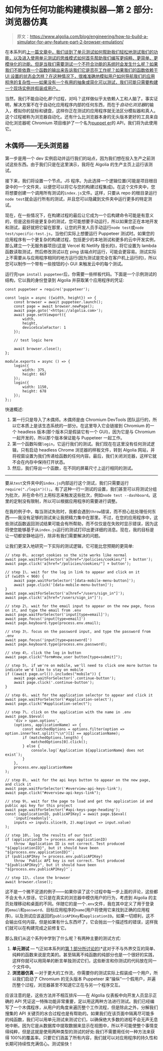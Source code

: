 # 如何为任何功能构建模拟器—第 2 部分:浏览器仿真

> 原文：<https://www.algolia.com/blog/engineering/how-to-build-a-simulator-for-any-feature-part-2-browser-emulation/>

在本系列的[上一篇文章中，我们谈到了单元测试如何帮助我们轻松地测试我们的功能，以及进入使用单元测试的思维模式如何首先帮助我们编写更纯粹、更简单、更模块化的功能。但是当我们需要测试一个不符合功能的系统时会发生什么呢？如果我们不能依靠一个函数的输出来告诉我们它是否在工作呢？如果我们的函数依赖于 UI 设置的状态会怎样？在这种情况下，很难准确地模拟用户如何导航我们的应用程序的复杂性——如果没有一个有用的抽象或简化可以测试，我们可能只需要构建一个现场实例并假装成用户。](https://www.algolia.com/blog/engineering/how-to-build-a-simulator-for-any-feature-part-1-unit-testing/)

当然，我们不能自动化*那个*过程，对吗？这样做似乎太依赖人工和人脑了。事实证明，解决方案不在于自动化应用程序内部的任何东西，而在于*自动化浏览器*的输入，模拟你的鼠标和键盘，这样你正在测试的应用程序就无法区分模拟器和真人。这个过程被称为浏览器自动化。还有什么比浏览器本身的无头版本更好的工具来自动化浏览器呢 Chromium 项目维护了一个名为[puppet er](https://pptr.dev/)的 API，我们将为此使用它。

## [](#puppeteer-%e2%80%94-a-headless-browser)木偶师——无头浏览器

第一步是用一个 dev 实例启动并运行我们的站点，因为我们想在投入生产之前测试这些东西。由于我们只是在这里演示，我将在 Algolia 的生产主页上运行该测试。

接下来，我们将设置一个节点。JS 程序。为此选择一个逻辑位置(可能是项目根目录中的一个文件夹，以便您可以将它与您的构建过程集成)。在这个文件夹中，您将想要创建一个调用所有测试的`index.js`文件。这样，只要从 repo 的根目录运行`node test`就会运行所有的测试，并且您可以隐藏到文件夹中运行更多的特定测试。

现在，在一些情况下，在构建过程的最后让它成为一个后构建命令可能是有意义的，但是这些将是更复杂的测试，您可能想要手动运行，所以如果您正在本地开发和测试，最好就把它留在那里，让您的开发人员手动运行`node test`或`node test/specific-test.js`，当他们实际上想要运行 Puppeteer 测试时。如果您的应用程序有一个更复杂的构建过程，包括更少的本地测试和更多的云中开发实例，那么建立一个无服务器项目(这是 Vercel 和 Netlify 擅长的)，将它设置为 lambda 函数读取测试，然后修改测试以在 ping 该端点时运行，可能会更容易。测试实际上不需要从与应用程序相同的地方运行(因为测试是完全在客户机上运行的)，所以您可以制作一个带有一些按钮的小 GUI 来触发云中的每个测试。

运行完`npm install puppeteer`后，你需要一些样板代码。下面是一个示例测试的结构，它以我的身份登录到 Algolia 并获取某个应用程序的凭证:

```
const puppeteer = require('puppeteer');

const login = async ({width, height}) => {
	const browser = await puppeteer.launch();
	const page = await browser.newPage();
	await page.goto('<https://algolia.com>');
	await page.setViewport({
		width,
		height,
		deviceScaleFactor: 1
	});

	// test logic here

	await browser.close();
};

module.exports = async () => {
	login({
		width: 375,
		height: 667
	});
	login({
		width: 1150,
		height: 678
	});
};; 
```

快速概述:

1.  第一行只是导入了木偶师。木偶师是由 Chromium DevTools 团队运行的，所以它本质上是该生态系统的一部分。在这里导入它会链接到 Chromium 的一个 headless 版本(那个版本只是假装它有一个 GUI)，因为它是与 Chromium 一起开发的，所以那个版本保证能与 Puppeteer 一起工作。
2.  第一个函数叫做`login`，它运行我们的测试。我们现在在这里没有任何测试逻辑，只有启动 headless Chrome 浏览器的样板文件，转到 Algolia 网站，并将视窗设置为我们传递给函数的任何内容。最后，我们关闭浏览器，这样它就不会在内存中保持打开状态。
3.  然后，我们导出一个函数，在不同的屏幕尺寸上运行相同的测试。

* * *

要从`test`文件夹中的`index.js`内部运行这个测试，我们只需要运行`require("./login")();`。有了这种一行一测试的设置，我们甚至可以将测试分组为批次，并在命令行上用标志来触发这些批次，例如`node test --dashboard`。这里的定制没有限制，所以可以根据应用程序的需要进行调整。

在我的例子中，每当测试失败时，我都会遇到`throw`错误，而不担心批处理任何东西——我没有足够的测试来让我把精力集中在那里。不过，在您的应用程序中，这些测试函数返回测试结果可能会有所帮助，而不仅仅是在失败时显示错误，因为这将使您能够基于从`index.js`运行的测试打印出更详细的消息。现在，我的目标是让一切都安静地运行，除非有我们需要解决的问题。

让我们更深入地研究一下实际的测试逻辑，它可能比您预期的更简单:

```
// step 0\. accept cookies so the site works like normal
await page.waitForSelector('a[href="/policies/cookies/"] + button');
await page.click('a[href="/policies/cookies/"] + button');

// step 1\. wait for the log in link to appear and click on it
if (width < 960) {
	await page.waitForSelector('[data-mobile-menu-button]');
	await page.click('[data-mobile-menu-button]');
}
await page.waitForSelector('a[href="/users/sign_in"]');
await page.click('a[href="/users/sign_in"]');

// step 2\. wait for the email input to appear on the new page, focus on it, and type the email from .env
await page.waitForSelector('input[type=email]');
await page.focus('input[type=email]')
await page.keyboard.type(process.env.email);

// step 3\. focus on the password input, and type the password from .env
await page.focus('input[type=password]')
await page.keyboard.type(process.env.password);

// step 4\. click the log in button
await page.click("form#new_user button[type=submit]");

// step 5\. if we're on mobile, we'll need to click one more button to indicate we'd like to stay on mobile
if ((await page.url()).includes("mobile")) {
	await page.waitForSelector('.continue-button');
	await page.click('.continue-button');
}

// step 6\. wait for the application selector to appear and click it
await page.waitForSelector('#application-select');
await page.click("#application-select");

// step 7\. click on the application with the name in .env
await page.$$eval(
	'div > span.options',
	(options, applicationName) => {
		const matchedOptions = options.filter(option => option.innerText.split("\\n")[1] == applicationName);
		if (matchedOptions.length) {
			matchedOptions[0].click();
		} else {
			console.log(`Application ${applicationName} does not exist`);
		}
	},
	process.env.applicationName
);

// step 8\. wait for the api keys button to appear on the new page, and click it
await page.waitForSelector('#overview-api-keys-link');
await page.click("#overview-api-keys-link");

// step 9\. wait for the page to load and get the application id and public api key for this project
await page.waitForSelector('#api-keys-page-heading');
const [applicationID, publicAPIKey] = await page.$$eval(
	'input[readonly]',
	inputs => inputs.slice(0, 2).map(input => input.value)
);

// step 10\. log the results of our test
if (applicationID != process.env.applicationID)
	throw `Application ID is not correct. Test produced "${applicationID}", but it should have been "${process.env.applicationID}"`;
if (publicAPIKey != process.env.publicAPIKey)
	throw `Public API key is not correct. Test produced "${publicAPIKey}", but it should have been "${process.env.publicAPIKey}"`;

// step 11\. close the browser
await browser.close(); 
```

这不是一个微不足道的例子——如果你读了这个过程中每一步上面的评论，这些都不会太令人惊讶。它只是在真实的浏览器中模仿用户的行为，考虑到 Algolia 的主页处理移动和桌面的不同。伴随它的是一个`.env`文件，我在其中定义了用于登录的`email`和`password`、目标应用程序的`name`(用户将使用它来找到正确的应用程序)，以及测试应该返回的`publicAPIKey`和`applicationID`。如果一切顺利，这不会输出任何内容。但是如果有什么东西坏了，它会抛出一个描述性的错误，这样我们就可以在构建完成之前修复它。

那么我们从这个系列中学到了什么呢？有两种主要的测试方式:

1.  **单元测试** — *(正如本系列的[第 1 部分所讨论的)](https://www.algolia.com/blog/engineering/how-to-build-a-simulator-for-any-feature-part-1-unit-testing/)*这对于不与外界交互的简单、纯粹的函数来说是完美的。甚至隔离不纯函数的纯部分也是一个很好的实践，这样你就可以用简单的断言单独测试它们，这些断言和你测试的代码放在同一个文件中。
2.  **浏览器仿真** —对于更大的工作流，你需要你的测试实际上假装成一个用户，所以我们启动了 Chromium 的无头版本 Puppeteer 来“操纵”一个假用户，并遍历整个过程，浏览器甚至不知道它正在与另一个程序交互。

应该注意的是，这些方法并不相互排斥——在 Algolia 仪表板中向开发人员显示正确的 API 凭证这一特殊功能非常重要，足以用这两种方法进行测试。我们已经编写了一个木偶程序，从用户的角度来遍历整个工作流程，但是除此之外，分解我们搜集的 API 关键页的水合过程也是有帮助的。如果我们在该页面中隔离尽可能多的纯函数，我们可以用单元测试来测试它们，以确保绝大多数的进程不会无声无息地中断。因为它是从数据库中提取数据来显示在视图中，所以不可能使整个事情变得纯粹，但是这就是使用两种类型的测试的好处:我们不需要用任何一种方法来获得 100%的覆盖率。只要它们涵盖了所有内容，我们就可以对应用程序的持久性和长期可持续性充满信心。测试愉快！